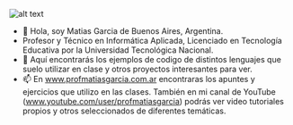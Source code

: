  ![alt text](https://avatars.githubusercontent.com/u/54009386?s=460&u=aa5972dd5f0ec07fae21a8e46b34d1e29d07b39e&v=4)
- 👋 Hola, soy Matias Garcia de Buenos Aires, Argentina.
- Profesor y Técnico en Informática Aplicada, Licenciado en Tecnología Educativa por la Universidad Tecnológica Nacional. 
- 👀 Aquí encontrarás los ejemplos de codigo de distintos lenguajes que suelo utilizar en clase y otros proyectos interesantes para ver.
- 📫 En www.profmatiasgarcia.com.ar encontraras los apuntes y ejercicios que utilizo en las clases. También en mi canal de YouTube (www.youtube.com/user/profmatiasgarcia) podrás ver video tutoriales propios y otros seleccionados de diferentes temáticas.
